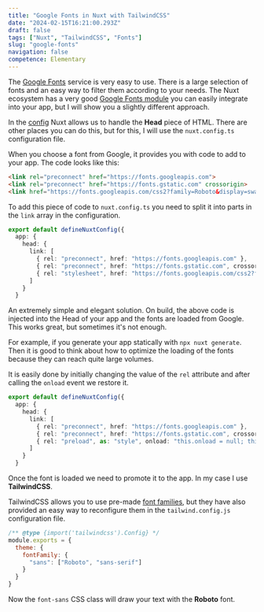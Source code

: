 ```yaml
---
title: "Google Fonts in Nuxt with TailwindCSS"
date: "2024-02-15T16:21:00.293Z"
draft: false
tags: ["Nuxt", "TailwindCSS", "Fonts"]
slug: "google-fonts"
navigation: false
competence: Elementary
---
```


The [Google Fonts](https://fonts.google.com/) service is very easy to use. There is a large selection of fonts and an easy way to filter them according to your needs. The Nuxt ecosystem has a very good [Google Fonts module](https://google-fonts.nuxtjs.org/) you can easily integrate into your app, but I will show you a slightly different approach.

<!--more-->

In the [config](https://nuxt.com/docs/api/nuxt-config#head) Nuxt allows us to handle the **Head** piece of HTML. There are other places you can do this, but for this, I will use the `nuxt.config.ts` configuration file.

When you choose a font from Google, it provides you with code to add to your app. The code looks like this:

```html
<link rel="preconnect" href="https://fonts.googleapis.com">
<link rel="preconnect" href="https://fonts.gstatic.com" crossorigin>
<link href="https://fonts.googleapis.com/css2?family=Roboto&display=swap" rel="stylesheet">
```

To add this piece of code to `nuxt.config.ts` you need to split it into parts in the `link` array in the configuration.

```typescript
export default defineNuxtConfig({
  app: {
    head: {
      link: [
        { rel: "preconnect", href: "https://fonts.googleapis.com" },
        { rel: "preconnect", href: "https://fonts.gstatic.com", crossorigin: "" },
        { rel: "stylesheet", href: "https://fonts.googleapis.com/css2?family=Roboto&display=swap" }
      ]
    }
  }
```

An extremely simple and elegant solution. On build, the above code is injected into the Head of your app and the fonts are loaded from Google. This works great, but sometimes it's not enough.

For example, if you generate your app statically with `npx nuxt generate`. Then it is good to think about how to optimize the loading of the fonts because they can reach quite large volumes.

It is easily done by initially changing the value of the `rel` attribute and after calling the `onload` event we restore it.

```typescript
export default defineNuxtConfig({
  app: {
    head: {
      link: [
        { rel: "preconnect", href: "https://fonts.googleapis.com" },
        { rel: "preconnect", href: "https://fonts.gstatic.com", crossorigin: "" },
        { rel: "preload", as: "style", onload: "this.onload = null; this.rel = 'stylesheet';", href: "https://fonts.googleapis.com/css2?family=Roboto&display=swap" }
      ]
    }
  }
```

Once the font is loaded we need to promote it to the app. In my case I use **TailwindCSS**.

TailwindCSS allows you to use pre-made [font families](https://tailwindcss.com/docs/font-family), but they have also provided an easy way to reconfigure them in the `tailwind.config.js` configuration file.

```javascript
/** @type {import('tailwindcss').Config} */
module.exports = {
  theme: {
    fontFamily: {
      "sans": ["Roboto", "sans-serif"]
    }
  }
}
```

Now the `font-sans` CSS class will draw your text with the **Roboto** font.